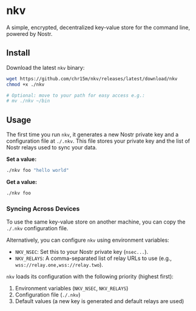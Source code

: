 # nkv

A simple, encrypted, decentralized key-value store for the command line, powered by Nostr.

## Install

Download the latest `nkv` binary:

```bash
wget https://github.com/chr15m/nkv/releases/latest/download/nkv
chmod +x ./nkv

# Optional: move to your path for easy access e.g.:
# mv ./nkv ~/bin
```

## Usage

The first time you run `nkv`, it generates a new Nostr private key and a configuration file at `./.nkv`. This file stores your private key and the list of Nostr relays used to sync your data.

**Set a value:**
```bash
./nkv foo "hello world"
```

**Get a value:**
```bash
./nkv foo
```

### Syncing Across Devices

To use the same key-value store on another machine, you can copy the `./.nkv` configuration file.

Alternatively, you can configure `nkv` using environment variables:
- `NKV_NSEC`: Set this to your Nostr private key (`nsec...`).
- `NKV_RELAYS`: A comma-separated list of relay URLs to use (e.g., `wss://relay.one,wss://relay.two`).

`nkv` loads its configuration with the following priority (highest first):
1. Environment variables (`NKV_NSEC`, `NKV_RELAYS`)
2. Configuration file (`./.nkv`)
3. Default values (a new key is generated and default relays are used)
